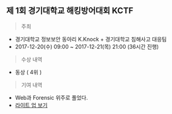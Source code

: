 ## 제 1회 경기대학교 해킹방어대회 KCTF

> 주최
- 경기대학교 정보보안 동아리 K.Knock + 경기대학교 침해사고 대응팀
- 2017-12-20(수) 09:00 ~ 2017-12-21(목) 21:00 (36시간 진행)

> 수상 내역
- 동상 ( 4위 )

> 기여 내역
- Web과 Forensic 위주로 풀었다.
- [라이트 업 보기](https://github.com/l0vey0u/RESUME/blob/master/src/awards/KCTF_WriteUp_Lucio.pdf)
